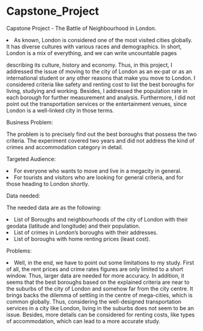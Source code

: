 # Capstone_Project
Capstone Project - The Battle of Neighbourhood in London. 

<li>As known, London is considered one of the most visited cities globally.</li>
It has diverse cultures with various races and demographics. In short, London is a mix of everything, and we can write uncountable pages</li>

describing its culture, history and economy. Thus, in this project, I addressed the issue of moving to the city of London</li>
as an ex-pat or as an international student or any other reasons that make you move to London.</li>
I considered criteria like safety and renting cost to list the best boroughs for living, studying and working.  Besides, I addressed the population rate in each borough for further measurement and analysis.</li>
Furthermore, I did not point out the transportation services or the entertainment venues, since London is a well-linked city in those terms. </li>


Business Problem:</li>




 The problem is to precisely find out the best boroughs that possess the two criteria. The experiment covered two years and did not address the kind of crimes and accommodation category in detail. </li>


Targeted Audience:</li>


<li> For everyone who wants to move and live in a megacity in general.</li> 
<li> For tourists and visitors who are looking for general criteria, and for those heading to London shortly.</li>


Data needed:</li>




The needed data are as the following:</li>
<li> List of Boroughs and neighbourhoods of the city of London with their geodata (latitude and longitude) and their population.</li>
<li> List of crimes in London’s boroughs with their addresses.</li>
<li> List of boroughs with home renting prices (least cost).</li>


Problems:
<li> Well, in the end, we have to point out some limitations to my study. First of all, the rent prices and crime rates figures are only limited to a short window. Thus, larger data are needed for more accuracy. In addition, it seems that the best boroughs based on the explained criteria are near to the suburbs of the city of London and somehow far from the city centre. It brings backs the dilemma of settling in the centre of mega-cities, which is common globally. Thus, considering the well-designed transportation services in a city like London, living in the suburbs does not seem to be an issue. Besides, more details can be considered for renting costs, like types of accommodation, which can lead to a more accurate study.



